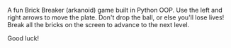 A fun Brick Breaker (arkanoid) game built in Python OOP.
Use the left and right arrows to move the plate.
Don't drop the ball, or else you'll lose lives!
Break all the bricks on the screen to advance to the next level.

Good luck!
